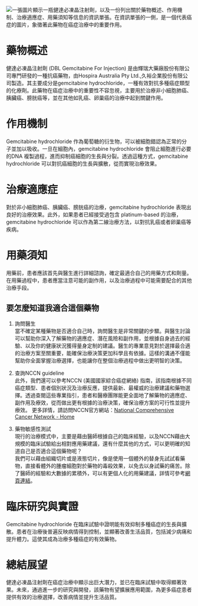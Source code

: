 ![一張圖片顯示一瓶健達必凍晶注射劑，以及一份列出關於藥物概述、作用機制、治療適應症、用藥須知等信息的資訊單張。在資訊單張的一側，是一個代表癌症的圖片，象徵著此藥物在癌症治療中的重要作用。](None)
# 藥物概述

健達必凍晶注射劑 (DBL Gemcitabine For Injection) 是由輝瑞大藥廠股份有限公司專門研發的一種抗癌藥物，由Hospira Australia Pty Ltd.,久裕企業股份有限公司製造。其主要成分是gemcitabine hydrochloride，一種有效對抗多種癌症類型的化療劑。此藥物在癌症治療中的重要性不容忽視，主要用於治療非小細胞肺癌、胰臟癌、膀胱癌等，並在其他如乳癌、卵巢癌的治療中起到關鍵作用。

# 作用機制

Gemcitabine hydrochloride 作為葡萄糖的衍生物，可以被細胞錯認為正常的分子並加以吸收。一旦在細胞內，gemcitabine hydrochloride 會阻止細胞進行必要的DNA 複製過程，進而抑制癌細胞的生長與分裂。透過這種方式，gemcitabine hydrochloride 可以對抗癌細胞的生長與擴散，從而實現治療效果。

# 治療適應症

對於非小細胞肺癌、胰臟癌、膀胱癌的治療，gemcitabine hydrochloride 表現出良好的治療效果。此外，如果患者已經接受過包含 platinum-based 的治療，gemcitabine hydrochloride 可以作為第二線治療方法，以對抗乳癌或者卵巢癌等疾病。

# 用藥須知

用藥前，患者應該首先與醫生進行詳細諮詢，確定最適合自己的用藥方式和劑量。在用藥過程中，患者應當注意可能的副作用，以及治療過程中可能需要配合的其他治療手段。

## 要怎麼知道我適合這個藥物 

1. 詢問醫生  
當不確定某種藥物是否適合自己時，詢問醫生是非常關鍵的步驟。與醫生討論可以幫助你深入了解藥物的適應症、潛在風險和副作用，並根據自身過去的經驗、以及你的健康狀況獲得量身定制的建議。醫生的專業意見對於選擇最合適的治療方案至關重要，能確保治療決策更加科學且有依據。這樣的溝通不僅能幫助你全面掌握治療選擇，也能讓你在整個治療過程中做出更明智的決策。 

2. 查詢NCCN guideline  
此外，我們還可以參考NCCN (美國國家綜合癌症網絡) 指南，該指南根據不同癌症類型、患者個別狀況及治療反應，提供最新、最權威的治療建議和藥物選擇。透過查閱這些專業指引，患者和醫療團隊能更全面地了解藥物的適應症、副作用及療效，從而做出更有根據的治療決策，確保治療方案的可行性並提升療效。 
更多詳情，請訪問NCCN官方網站：[National Comprehensive Cancer Network - Home](https://www.nccn.org/)

3. 藥物敏感性測試  
現行的治療模式中，主要是藉由醫師根據自己的臨床經驗，以及NCCN藉由大規模的臨床試驗給出相對應用藥建議，還有什麼其他的方式，可以更明確的知道自己是否適合這個藥物呢？   
我們可以藉由組織切片或是液態切片，像是使用一個體外的替身先試試看藥物，直接看體外的腫瘤細胞對於藥物的毒殺效果，以免去以身試藥的痛苦。除了醫師的經驗和大數據的累積外，可以有更個人化的用藥建議，詳情可參考[網頁連結](https://info.cancerfree.io/)。

# 臨床研究與實證

Gemcitabine hydrochloride 在臨床試驗中證明能有效抑制多種癌症的生長與擴散。患者在治療後普遍反映病情得到控制，並顯著改善生活品質，包括減少病痛和提升體力。這使其成為治療多種癌症的有效藥物。

# 總結展望

健達必凍晶注射劑在癌症治療中顯示出巨大潛力，並已在臨床試驗中取得顯著效果。未來，通過進一步的研究與開發，該藥物有望擴展應用範圍，為更多癌症患者提供有效的治療選擇，改善病情並提升生活品質。

